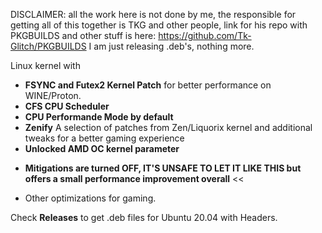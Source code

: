 DISCLAIMER: all the work here is not done by me, the responsible for getting all of this together is TKG and other people, link for his repo with PKGBUILDS and other stuff is here:
https://github.com/Tk-Glitch/PKGBUILDS
I am just releasing .deb's, nothing more.

Linux kernel with
- **FSYNC and Futex2 Kernel Patch** for better performance on WINE/Proton.
- **CFS CPU Scheduler**
- **CPU Performande Mode by default**
- **Zenify** A selection of patches from Zen/Liquorix kernel and additional tweaks for a better gaming experience
- **Unlocked AMD OC kernel parameter**

>>
 - **Mitigations are turned OFF, IT'S UNSAFE TO LET IT LIKE THIS but offers a small performance improvement overall**
<<

- Other optimizations for gaming.


Check **Releases** to get .deb files for Ubuntu 20.04 with Headers.
